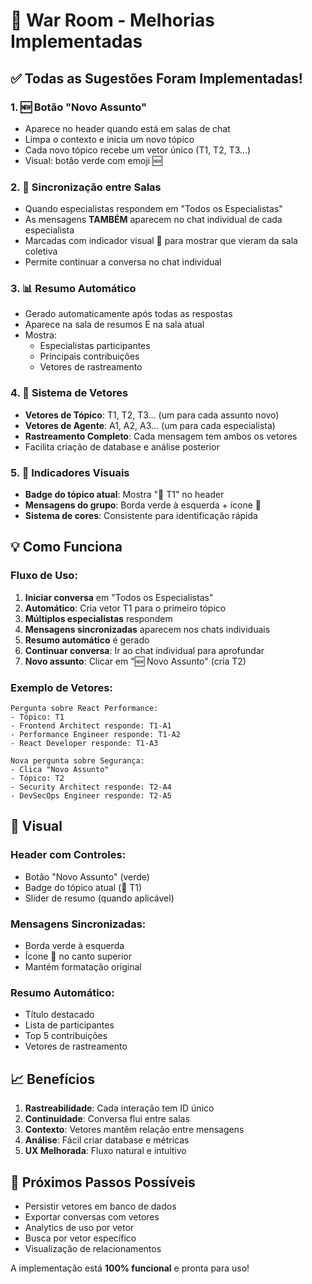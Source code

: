 # 🚀 War Room - Melhorias Implementadas

## ✅ Todas as Sugestões Foram Implementadas!

### 1. **🆕 Botão "Novo Assunto"**
- Aparece no header quando está em salas de chat
- Limpa o contexto e inicia um novo tópico
- Cada novo tópico recebe um vetor único (T1, T2, T3...)
- Visual: botão verde com emoji 🆕

### 2. **🔄 Sincronização entre Salas**
- Quando especialistas respondem em "Todos os Especialistas"
- As mensagens **TAMBÉM** aparecem no chat individual de cada especialista
- Marcadas com indicador visual 👥 para mostrar que vieram da sala coletiva
- Permite continuar a conversa no chat individual

### 3. **📊 Resumo Automático**
- Gerado automaticamente após todas as respostas
- Aparece na sala de resumos E na sala atual
- Mostra:
  - Especialistas participantes
  - Principais contribuições
  - Vetores de rastreamento

### 4. **📍 Sistema de Vetores**
- **Vetores de Tópico**: T1, T2, T3... (um para cada assunto novo)
- **Vetores de Agente**: A1, A2, A3... (um para cada especialista)
- **Rastreamento Completo**: Cada mensagem tem ambos os vetores
- Facilita criação de database e análise posterior

### 5. **🎯 Indicadores Visuais**
- **Badge do tópico atual**: Mostra "📍 T1" no header
- **Mensagens do grupo**: Borda verde à esquerda + ícone 👥
- **Sistema de cores**: Consistente para identificação rápida

## 💡 Como Funciona

### Fluxo de Uso:
1. **Iniciar conversa** em "Todos os Especialistas"
2. **Automático**: Cria vetor T1 para o primeiro tópico
3. **Múltiplos especialistas** respondem
4. **Mensagens sincronizadas** aparecem nos chats individuais
5. **Resumo automático** é gerado
6. **Continuar conversa**: Ir ao chat individual para aprofundar
7. **Novo assunto**: Clicar em "🆕 Novo Assunto" (cria T2)

### Exemplo de Vetores:
```
Pergunta sobre React Performance:
- Tópico: T1
- Frontend Architect responde: T1-A1
- Performance Engineer responde: T1-A2
- React Developer responde: T1-A3

Nova pergunta sobre Segurança:
- Clica "Novo Assunto"
- Tópico: T2
- Security Architect responde: T2-A4
- DevSecOps Engineer responde: T2-A5
```

## 🎨 Visual

### Header com Controles:
- Botão "Novo Assunto" (verde)
- Badge do tópico atual (📍 T1)
- Slider de resumo (quando aplicável)

### Mensagens Sincronizadas:
- Borda verde à esquerda
- Ícone 👥 no canto superior
- Mantém formatação original

### Resumo Automático:
- Título destacado
- Lista de participantes
- Top 5 contribuições
- Vetores de rastreamento

## 📈 Benefícios

1. **Rastreabilidade**: Cada interação tem ID único
2. **Continuidade**: Conversa flui entre salas
3. **Contexto**: Vetores mantêm relação entre mensagens
4. **Análise**: Fácil criar database e métricas
5. **UX Melhorada**: Fluxo natural e intuitivo

## 🔧 Próximos Passos Possíveis

- Persistir vetores em banco de dados
- Exportar conversas com vetores
- Analytics de uso por vetor
- Busca por vetor específico
- Visualização de relacionamentos

A implementação está **100% funcional** e pronta para uso!